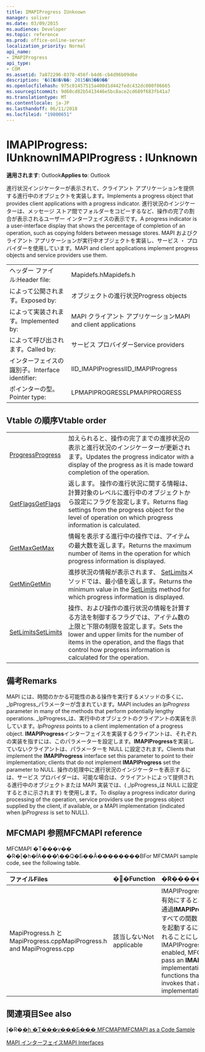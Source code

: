 ```yaml
---
title: IMAPIProgress IUnknown
manager: soliver
ms.date: 03/09/2015
ms.audience: Developer
ms.topic: reference
ms.prod: office-online-server
localization_priority: Normal
api_name:
- IMAPIProgress
api_type:
- COM
ms.assetid: 7a872296-0378-456f-b4d6-cb4d96b09d6e
description: '�ŏI�X�V��: 2015�N3��9��'
ms.openlocfilehash: 975c01457515a400d1d442fedc432dc000f06665
ms.sourcegitcommit: 9d60cd82b5413446e5bc8ace2cd689f683fb41a7
ms.translationtype: MT
ms.contentlocale: ja-JP
ms.lasthandoff: 06/11/2018
ms.locfileid: "19800651"
---
```

# <a name="imapiprogress--iunknown"></a><span data-ttu-id="bd50b-103">IMAPIProgress: IUnknown</span><span class="sxs-lookup"><span data-stu-id="bd50b-103">IMAPIProgress : IUnknown</span></span>

  
  
<span data-ttu-id="bd50b-104">**適用されます**: Outlook</span><span class="sxs-lookup"><span data-stu-id="bd50b-104">**Applies to**: Outlook</span></span> 
  
<span data-ttu-id="bd50b-105">進行状況インジケーターが表示されて、クライアント アプリケーションを提供する進行中のオブジェクトを実装します。</span><span class="sxs-lookup"><span data-stu-id="bd50b-105">Implements a progress object that provides client applications with a progress indicator.</span></span> <span data-ttu-id="bd50b-106">進行状況のインジケーターは、メッセージ ストア間でフォルダーをコピーするなど、操作の完了の割合が表示されるユーザー インターフェイスの表示です。</span><span class="sxs-lookup"><span data-stu-id="bd50b-106">A progress indicator is a user-interface display that shows the percentage of completion of an operation, such as copying folders between message stores.</span></span> <span data-ttu-id="bd50b-107">MAPI およびクライアント アプリケーションが実行中オブジェクトを実装し、サービス ・ プロバイダーを使用しています。</span><span class="sxs-lookup"><span data-stu-id="bd50b-107">MAPI and client applications implement progress objects and service providers use them.</span></span> 
  
|||
|:-----|:-----|
|<span data-ttu-id="bd50b-108">ヘッダー ファイル:</span><span class="sxs-lookup"><span data-stu-id="bd50b-108">Header file:</span></span>  <br/> |<span data-ttu-id="bd50b-109">Mapidefs.h</span><span class="sxs-lookup"><span data-stu-id="bd50b-109">Mapidefs.h</span></span>  <br/> |
|<span data-ttu-id="bd50b-110">によって公開されます。</span><span class="sxs-lookup"><span data-stu-id="bd50b-110">Exposed by:</span></span>  <br/> |<span data-ttu-id="bd50b-111">オブジェクトの進行状況</span><span class="sxs-lookup"><span data-stu-id="bd50b-111">Progress objects</span></span>  <br/> |
|<span data-ttu-id="bd50b-112">によって実装されます。</span><span class="sxs-lookup"><span data-stu-id="bd50b-112">Implemented by:</span></span>  <br/> |<span data-ttu-id="bd50b-113">MAPI クライアント アプリケーション</span><span class="sxs-lookup"><span data-stu-id="bd50b-113">MAPI and client applications</span></span>  <br/> |
|<span data-ttu-id="bd50b-114">によって呼び出されます。</span><span class="sxs-lookup"><span data-stu-id="bd50b-114">Called by:</span></span>  <br/> |<span data-ttu-id="bd50b-115">サービス プロバイダー</span><span class="sxs-lookup"><span data-stu-id="bd50b-115">Service providers</span></span>  <br/> |
|<span data-ttu-id="bd50b-116">インターフェイスの識別子。</span><span class="sxs-lookup"><span data-stu-id="bd50b-116">Interface identifier:</span></span>  <br/> |<span data-ttu-id="bd50b-117">IID_IMAPIProgress</span><span class="sxs-lookup"><span data-stu-id="bd50b-117">IID_IMAPIProgress</span></span>  <br/> |
|<span data-ttu-id="bd50b-118">ポインターの型。</span><span class="sxs-lookup"><span data-stu-id="bd50b-118">Pointer type:</span></span>  <br/> |<span data-ttu-id="bd50b-119">LPMAPIPROGRESS</span><span class="sxs-lookup"><span data-stu-id="bd50b-119">LPMAPIPROGRESS</span></span>  <br/> |
   
## <a name="vtable-order"></a><span data-ttu-id="bd50b-120">Vtable の順序</span><span class="sxs-lookup"><span data-stu-id="bd50b-120">Vtable order</span></span>

|||
|:-----|:-----|
|[<span data-ttu-id="bd50b-121">Progress</span><span class="sxs-lookup"><span data-stu-id="bd50b-121">Progress</span></span>](imapiprogress-progress.md) <br/> |<span data-ttu-id="bd50b-122">加えられると、操作の完了までの進捗状況の表示と進行状況のインジケーターが更新されます。</span><span class="sxs-lookup"><span data-stu-id="bd50b-122">Updates the progress indicator with a display of the progress as it is made toward completion of the operation.</span></span>  <br/> |
|[<span data-ttu-id="bd50b-123">GetFlags</span><span class="sxs-lookup"><span data-stu-id="bd50b-123">GetFlags</span></span>](imapiprogress-getflags.md) <br/> |<span data-ttu-id="bd50b-124">返します。 操作の進行状況に関する情報は、計算対象のレベルに進行中のオブジェクトから設定にフラグを設定します。</span><span class="sxs-lookup"><span data-stu-id="bd50b-124">Returns flag settings from the progress object for the level of operation on which progress information is calculated.</span></span>  <br/> |
|[<span data-ttu-id="bd50b-125">GetMax</span><span class="sxs-lookup"><span data-stu-id="bd50b-125">GetMax</span></span>](imapiprogress-getmax.md) <br/> |<span data-ttu-id="bd50b-126">情報を表示する進行中の操作では、アイテムの最大数を返します。</span><span class="sxs-lookup"><span data-stu-id="bd50b-126">Returns the maximum number of items in the operation for which progress information is displayed.</span></span>  <br/> |
|[<span data-ttu-id="bd50b-127">GetMin</span><span class="sxs-lookup"><span data-stu-id="bd50b-127">GetMin</span></span>](imapiprogress-getmin.md) <br/> |<span data-ttu-id="bd50b-128">進捗状況の情報が表示されます、 [SetLimits](imapiprogress-setlimits.md)メソッドでは、最小値を返します。</span><span class="sxs-lookup"><span data-stu-id="bd50b-128">Returns the minimum value in the [SetLimits](imapiprogress-setlimits.md) method for which progress information is displayed.</span></span>  <br/> |
|[<span data-ttu-id="bd50b-129">SetLimits</span><span class="sxs-lookup"><span data-stu-id="bd50b-129">SetLimits</span></span>](imapiprogress-setlimits.md) <br/> |<span data-ttu-id="bd50b-130">操作、および操作の進行状況の情報を計算する方法を制御するフラグでは、アイテム数の上限と下限の制限を設定します。</span><span class="sxs-lookup"><span data-stu-id="bd50b-130">Sets the lower and upper limits for the number of items in the operation, and the flags that control how progress information is calculated for the operation.</span></span>  <br/> |
   
## <a name="remarks"></a><span data-ttu-id="bd50b-131">備考</span><span class="sxs-lookup"><span data-stu-id="bd50b-131">Remarks</span></span>

<span data-ttu-id="bd50b-132">MAPI には、時間のかかる可能性のある操作を実行するメソッドの多くに、 _lpProgress_パラメーターが含まれています。</span><span class="sxs-lookup"><span data-stu-id="bd50b-132">MAPI includes an  _lpProgress_ parameter in many of the methods that perform potentially lengthy operations.</span></span>  <span data-ttu-id="bd50b-133">_lpProgress_は、実行中のオブジェクトのクライアントの実装を示しています。</span><span class="sxs-lookup"><span data-stu-id="bd50b-133">_lpProgress_ points to a client implementation of a progress object.</span></span> <span data-ttu-id="bd50b-134">**IMAPIProgress**インターフェイスを実装するクライアントは、それぞれの実装を指すには、このパラメーターを設定します。**IMAPIProgress**を実装していないクライアントは、パラメーターを NULL に設定されます。</span><span class="sxs-lookup"><span data-stu-id="bd50b-134">Clients that implement the **IMAPIProgress** interface set this parameter to point to their implementation; clients that do not implement **IMAPIProgress** set the parameter to NULL.</span></span> <span data-ttu-id="bd50b-135">操作の処理中に進行状況のインジケーターを表示するには、サービス プロバイダーは、可能な場合は、クライアントによって提供される進行中のオブジェクトまたは MAPI 実装では、( _lpProgress_は NULL に設定するときに示されます) を使用します。</span><span class="sxs-lookup"><span data-stu-id="bd50b-135">To display a progress indicator during processing of the operation, service providers use the progress object supplied by the client, if available, or a MAPI implementation (indicated when  _lpProgress_ is set to NULL).</span></span> 
  
## <a name="mfcmapi-reference"></a><span data-ttu-id="bd50b-136">MFCMAPI 参照</span><span class="sxs-lookup"><span data-stu-id="bd50b-136">MFCMAPI reference</span></span>

<span data-ttu-id="bd50b-137">MFCMAPI �T���v�� �R�[�h�ł́A���̕\��Q�Ƃ��Ă��������B</span><span class="sxs-lookup"><span data-stu-id="bd50b-137">For MFCMAPI sample code, see the following table.</span></span>
  
|<span data-ttu-id="bd50b-138">**ファイル**</span><span class="sxs-lookup"><span data-stu-id="bd50b-138">**Files**</span></span>|<span data-ttu-id="bd50b-139">**�֐�**</span><span class="sxs-lookup"><span data-stu-id="bd50b-139">**Function**</span></span>|<span data-ttu-id="bd50b-140">**�R�����g**</span><span class="sxs-lookup"><span data-stu-id="bd50b-140">**Comment**</span></span>|
|:-----|:-----|:-----|
|<span data-ttu-id="bd50b-141">MapiProgress.h と MapiProgress.cpp</span><span class="sxs-lookup"><span data-stu-id="bd50b-141">MapiProgress.h and MapiProgress.cpp</span></span>  <br/> |<span data-ttu-id="bd50b-142">該当しない</span><span class="sxs-lookup"><span data-stu-id="bd50b-142">Not applicable</span></span>  <br/> |<span data-ttu-id="bd50b-143">IMAPIProgress の設定を有効にすると、MFCMAPI 通過**IMAPIProgress**実装すべての関数 MFCMAPI を起動するに実装を受け入れることにします。</span><span class="sxs-lookup"><span data-stu-id="bd50b-143">If the IMAPIProgress setting is enabled, MFCMAPI will pass an **IMAPIProgress** implementation to all functions that MFCMAPI invokes that accept an implementation.</span></span>  <br/> |
   
## <a name="see-also"></a><span data-ttu-id="bd50b-144">関連項目</span><span class="sxs-lookup"><span data-stu-id="bd50b-144">See also</span></span>



<span data-ttu-id="bd50b-145">[�R�[�h �T���v���Ƃ��� MFCMAPI](mfcmapi-as-a-code-sample.md)</span><span class="sxs-lookup"><span data-stu-id="bd50b-145">[MFCMAPI as a Code Sample](mfcmapi-as-a-code-sample.md)</span></span>
  
[<span data-ttu-id="bd50b-146">MAPI インターフェイス</span><span class="sxs-lookup"><span data-stu-id="bd50b-146">MAPI Interfaces</span></span>](mapi-interfaces.md)

